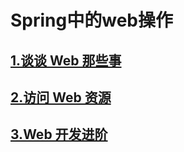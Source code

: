 # Spring中的web操作

## [1.谈谈 Web 那些事](spring-mvc-explore.md)

## [2.访问 Web 资源](spring-rest-template.md)

## [3.Web 开发进阶](spring-restful-webService.md)

